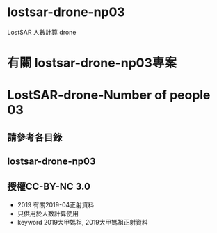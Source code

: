 # lostsar-drone-np03
 LostSAR 人數計算 drone
# 有關 lostsar-drone-np03專案 
# LostSAR-drone-Number of people 03
## 請參考各目錄
## lostsar-drone-np03
## 授權CC-BY-NC 3.0
* 2019 有關2019-04正射資料
* 只供用於人數計算使用
* keyword 2019大甲媽祖, 2019大甲媽祖正射資料

